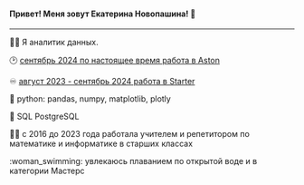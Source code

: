 #### Привет! Меня зовут Екатерина Новопашина! 👋
----

:woman_technologist: Я аналитик данных.

🕑 [сентябрь 2024 по настоящее время работа в Aston](https://astondevs.ru/)

:infinity: [август 2023 - сентябрь 2024 работа в Starter](https://starterapp.ru/)

:snake: python: pandas, numpy, matplotlib, plotly

:elephant: SQL PostgreSQL

:woman_teacher: c 2016 до 2023 года работала учителем и репетитором по математике и информатике в старших классах

:woman_swimming: увлекаюсь плаванием по открытой воде и в категории Мастерс
